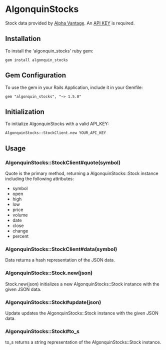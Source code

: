 # AlgonquinStocks

Stock data provided by [Alpha Vantage](https://www.alphavantage.co/). An [API KEY](https://www.alphavantage.co/support/#api-key) is required.

## Installation

To install the 'algonquin_stocks' ruby gem:

`gem install algonquin_stocks`

## Gem Configuration

To use the gem in your Rails Application, include it in your Gemfile:

`gem "algonquin_stocks", "~> 1.5.0"`

## Initialization

To initialize AlgonquinStocks with a valid API_KEY:

`AlgonquinStocks::StockClient.new YOUR_API_KEY`


## Usage

### AlgonquinStocks::StockClient#quote(symbol)

Quote is the primary method, returning a AlgonquinStocks::Stock instance including the following attributes:

- symbol
- open
- high
- low
- price
- volume
- date
- close
- change
- percent


### AlgonquinStocks::StockClient#data(symbol)

Data returns a hash representation of the JSON data.


### AlgonquinStocks::Stock.new(json)

Stock.new(json) initializes a new AlgonquinStocks::Stock instance with the given JSON data.

### AlgonquinStocks::Stock#update(json)

Update updates the AlgonquinStocks::Stock instance with the given JSON data.

### AlgonquinStocks::Stock#to_s

to_s returns a string representation of the AlgonquinStocks::Stock instance.